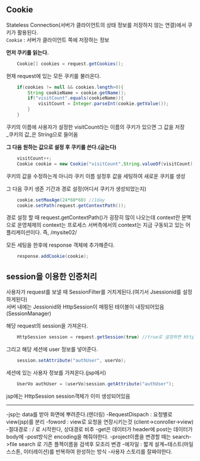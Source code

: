 ## Cookie

Stateless Connection(서버가 클라이언트의 상태 정보를 저장하지 않는 연결)에서
쿠키가 활용된다.  
`Cookie` : 서버가 클라이언트 쪽에 저장하는 정보  

**먼저 쿠키를 읽는다.**    

```java
	Cookie[] cookies = request.getCookies();
```
현재 request에 있는 모든 쿠키를 불러온다.

```java
	if(cookies != null && cookies.length>0){
		String cookieName = cookie.getName();
		if("visitCount".equals(cookieName)){
			visitCount = Integer.parseInt(cookie.getValue());
		}
	}
```
쿠키의 이름에 사용자가 설정한 visitCount라는 이름의 쿠키가 있으면
그 값을 저장  
_쿠키의 값_은 String으로 들어옴  

**그 다음 원하는 값으로 설정 후 쿠키를 쓴다.(굽는다)**

```java
	visitCount++;
	Cookie cookie = new Cookie("visitCount",String.valueOf(visitCount));
```
쿠키의 값을 수정하는게 아니라 쿠키 이름 설정후 값을 세팅하여 새로운 쿠키를 생성  

그 다음 쿠키 생존 기간과 경로 설정(어디서 쿠키가 생성되었는지)  

```java
	cookie.setMaxAge(24*60*60) //1day
	cookie.setPath(request.getContextPath());
```
경로 설정 할 때 request.getContextPath()가 굉장히 많이 나오는데 
context란 문맥으로 운영체제의 context는 프로세스 서버측에서의 context는 지금 구동되고 있는 어플리케이션이다. 즉, /mysite02/  

모든 세팅을 한후에 response 객체에 추가해준다.  

```java
	response.addCookie(cookie);
```

## session을 이용한 인증처리

사용자가 request를 보낼 때 SessionFilter를 거치게된다.(여기서 Jsessionid를 설정하게된다)  
서버 내에는 Jessionid와 HttpSession이 매핑된 테이블이 내장되어있음(SessionManager)  

해당 request의 session을 가져온다.  

```java
	HttpSession session = request.getSession(true) //true로 설정하면 HttpsSession객체로 가져옴
```
그리고 해당 세션에 user 정보를 넣어준다.  

```java
	session.setAttribute("authUser", userVo);
```

세션에 있는 사용자 정보를 가져온다.(jsp에서)

```java
	UserVo authUser = (userVo)session.getAttribute("authUser");
```
jsp에는 HttpSession session객체가 이미 생성되어있음
***

-jsp는 data를 받아 화면에 뿌려준다.(렌더링)
-RequestDispach : 요청별로 view(jsp)를 분리
-foword : view로 요청을 연장시키는것 (client->conroller->view)
-절대경로 : / 로 시작한다, 상대경로 비추
-get은 데이터가 header에 post는 데이터가 body에
-post방식은 encoding을 해줘야한다.
-project이름을 변경할 때는 search->file search 로 기존 플젝이름을 검색후 모조리 변경 
-에자일 : 짧게 설계~테스트(마일스스톤, 이터레이션)를 반복하여 완성하는 방식
-사용자 스토리를 잘짜야한다.

